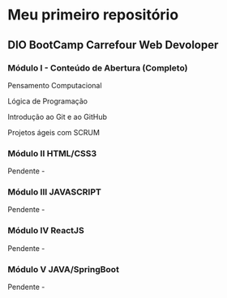# Meu primeiro repositório
## DIO BootCamp Carrefour Web Devoloper
### Módulo I - Conteúdo de Abertura (Completo)
Pensamento Computacional

Lógica de Programação

Introdução ao Git e ao GitHub

Projetos ágeis com SCRUM

### Módulo II HTML/CSS3
Pendente - 
### Módulo III JAVASCRIPT
Pendente - 
### Módulo IV ReactJS
Pendente - 
### Módulo V JAVA/SpringBoot
Pendente -
